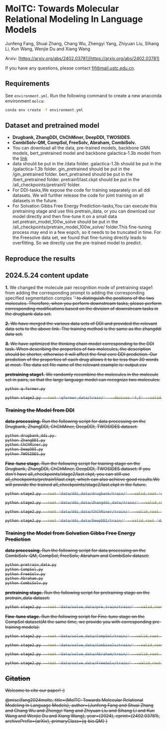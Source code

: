 # MolTC: Towards Molecular Relational Modeling In Language Models
Junfeng Fang, Shuai Zhang, Chang Wu, Zhengyi Yang, Zhiyuan Liu, Sihang Li, Kun Wang, Wenjie Du and Xiang Wang

Arxiv: [https://arxiv.org/abs/2402.03781](https://arxiv.org/abs/2402.03781)

If you have any questions, please contact fjf@mail.ustc.edu.cn.


## Requirements

See `environment.yml`. Run the following command to create a new anaconda environment `molca`: 

```bash
conda env create -f environment.yml
```

## Dataset and pretrained model

* **Drugbank, ZhangDDI, ChChMiner, DeepDDI, TWOSIDES**.
* **CombiSolv-QM, CompSol, FreeSolv, Abraham, CombiSolv.**
* You can download all the data, pre-trained models, backbone GNN models, bert_pretrained model and backbone galactica-1.3b model from the [link](https://huggingface.co/chang04/ddi)
* data should be put in the /data folder. galactica-1.3b should be put in the /galactica-1.3b folder. gin_pretrained should be put in the /gin_pretrained folder. bert_pretrained should be put in the /bert_pretrained folder. pretrain1/last.ckpt should be put in the /all_checkpoints/pretrain1/ folder. 
* For DDI-tasks,We expose the code for training separately on all ddi datasets. We will further release the code for joint training on all datasets in the future.
* For Solvation Gibbs Free Energy Prediction-tasks,You can execute this pretraining stage and use this pretrain_data, or you can download our model directly and then fine-tune it on a small data set.pretrain_model_100w_solve should be put in the  /all_checkpoints/pretrain_model_100w_solve/ folder.This fine-tuning process may end in a few eopch, so it needs to be truncated in time. For the Freesolve data set, we found that fine-tuning directly leads to overfitting. So we directly use the pre-trained model to predict.

## Reproduce the results

## 2024.5.24 content update
**1.** We changed the molecule pair recognition mode of pretraining stage1 from adding the corresponding prompt to adding the corresponding specified segmentation complex '<s>' to distinguish the positions of the two molecules. Therefore, when you perform downstream tasks, please perform corresponding modifications based on the division of downstream tasks in the drugbank data set.

**2.** We have merged the various data sets of DDI and provided the relevant data sets to the above link. The training method is the same as the zhangddi data set.

**3.** We have optimized the thinking chain model corresponding to the DDI task. When describing the properties of two molecules, the description should be shorter, otherwise it will affect the final core DDI prediction. Our prediction of the properties of each drug allows it to be less than 30 words at most. The data set file name of the relevant example is: output.csv


**pretraining stage1.** We randomly recombine the molecules in the molecule set in pairs, so that the large language model can recognize two molecules:

```bash
python q-former.py
```
```bash
python stage2.py --root 'qformer_data/train/'  --devices '4,5' --valid_root 'qformer_data/val/'  --filename "stage2" --stage2_path "all_checkpoints/pretrain1/last.ckpt" --opt_model 'facebook/galactica-1.3b' --max_epochs 10 --mode pretrain --prompt '[START_I_SMILES]{}[END_I_SMILES].' --tune_gnn --llm_tune freeze --inference_batch_size 2  --double True --batch_size 16
```

### Training the Model from DDI

**data processing.** Run the following script for data processing on the Drugbank, ZhangDDI, ChChMiner, DeepDDI, TWOSIDES dataset:

```bash
python drugbank_ddi.py 
python ZhangDDI.py
python ChChMiner.py
python DeepDDI.py
python TWOSIDES.py
```

**Fine-tune stage.** Run the following script for training stage on the Drugbank, ZhangDDI, ChChMiner, DeepDDI, TWOSIDES dataset:
If you don't have all_checkpoints/stage2/last.ckpt, you can still use all_checkpoints/pretrain1/last.ckpt, which can also achieve good results.We will provide the trained all_checkpoints/stage2/last.ckpt in the future.
```bash
python stage2.py --root 'data/ddi_data/drugbank/train/' --valid_root 'data/ddi_data/drugbank/valid/'  --devices '2,3' --filename "ft_ddi_value_stage2_new" --stage2_path "all_checkpoints/stage2/last.ckpt" --opt_model 'facebook/galactica-1.3b' --max_epochs 100 --mode ft --prompt '[START_I_SMILES]{}[END_I_SMILES]. ' --tune_gnn --llm_tune lora --inference_batch_size 4 --save_every_n_epochs 10  --batch_size 36 --DDI True --caption_eval_epoch 50    --max_len 30  --init_checkpoint  "all_checkpoints/stage2/last.ckpt" 
```
```bash
python stage2.py --root 'data/ddi_data/Zhangddi_data/train/' --valid_root 'data/ddi_data/Zhangddi_data/valid/' --devices '4,6,7' --filename "ft_ddi_value_stage2_new16" --stage2_path "all_checkpoints/stage2/last.ckpt" --opt_model 'facebook/galactica-1.3b' --max_epochs 100 --mode ft --prompt '[START_I_SMILES]{}[END_I_SMILES]. ' --tune_gnn --llm_tune lora --inference_batch_size 4 --save_every_n_epochs 10  --batch_size 42 --DDI True --caption_eval_epoch 50    --max_len 30  --init_checkpoint  "all_checkpoints/stage2/last.ckpt" 
```
```bash
python stage2.py --root 'data/ddi_data/ChChMiner/train/' --valid_root 'data/ddi_data/ChChMiner/valid/' --devices '4,5,6,7' --filename "ft_ddi_value_stage2_new18" --stage2_path "all_checkpoints/stage2/last.ckpt" --opt_model 'facebook/galactica-1.3b' --max_epochs 50 --mode ft --prompt '[START_I_SMILES]{}[END_I_SMILES]. ' --tune_gnn --llm_tune lora --inference_batch_size 4 --save_every_n_epochs 5  --batch_size 48  --DDI True --caption_eval_epoch 50    --max_len 30  --init_checkpoint  "all_checkpoints/stage2/last.ckpt" 
```
```bash
python stage2.py --root 'data/ddi_data/DeepDDI/train/' --valid_root 'data/ddi_data/DeepDDI/valid/' --devices '4,5,6,7' --filename "ft_ddi_value_stage2_new20" --stage2_path "all_checkpoints/stage2/last.ckpt" --opt_model 'facebook/galactica-1.3b' --max_epochs 40 --mode ft --prompt '[START_I_SMILES]{}[END_I_SMILES]. ' --tune_gnn --llm_tune lora --inference_batch_size 4 --save_every_n_epochs 5  --batch_size 36  --DDI True --caption_eval_epoch 40    --max_len 30  --init_checkpoint  "all_checkpoints/stage2/last.ckpt"
```

### Training the Model from Solvation Gibbs Free Energy Prediction

**data processing.** Run the following script for data processing on the CombiSolv-QM, CompSol, FreeSolv, Abraham and CombiSolv dataset:

```bash
python pretrain_data.py
python CompSol.py
python FreeSolv.py
python Abraham.py
python CombiSolv.py
```

**pretraining stage.** Run the following script for pretraining stage on the pretrain_data dataset:

```bash
python stage2.py --root 'data/solve_data/pre_train/train/' --valid_root 'data/solve_data/pre_train/valid/' --devices '0,1,2,3' --filename "pretrain_model_100w_solve" --stage2_path "all_checkpoints/pretrain1/last.ckpt" --opt_model 'facebook/galactica-1.3b' --max_epochs 200 --mode ft --prompt '[START_I_SMILES]{}[END_I_SMILES]. ' --tune_gnn --llm_tune lora --inference_batch_size 4 --save_every_n_epochs 10  --batch_size 36 --solve True --caption_eval_epoch 200
```
**Fine-tune stage.** Run the following script for Fine-tune stage on the CompSol dataset(At the same time, we provide you with corresponding pre-training models):

```bash
python stage2.py --root 'data/solve_data/CompSol/train/' --valid_root 'data/solve_data/CompSol/valid/' --devices '0,1,2,3' --filename "ft_pubchem324k_solve_value_CompSol_new" --stage2_path "all_checkpoints/pretrain_model_100w_solve/epoch=99.ckpt" --opt_model 'facebook/galactica-1.3b' --max_epochs 1000 --mode ft --prompt '[START_I_SMILES]{}[END_I_SMILES]. ' --tune_gnn --llm_tune lora --inference_batch_size 4 --save_every_n_epochs 100  --batch_size 40 --solve True --caption_eval_epoch 1 --init_checkpoint "all_checkpoints/pretrain_model_100w_solve/epoch=99.ckpt" --peft_dir "all_checkpoints/pretrain_model_100w_solve/lora_epoch_99"
```

```bash
python stage2.py --root 'data/solve_data/Combisolv/train/' --valid_root 'data/solve_data/Combisolv/valid/' --devices '0,1,2,3' --filename "ft_pubchem324k_solve_value_Combisolv_new_1" --stage2_path "all_checkpoints/pretrain_model_100w_solve/epoch=99.ckpt" --opt_model 'facebook/galactica-1.3b' --max_epochs 100 --mode ft --prompt '[START_I_SMILES]{}[END_I_SMILES]. ' --tune_gnn --llm_tune lora --inference_batch_size 4 --save_every_n_epochs 5  --batch_size 40 --solve True --caption_eval_epoch 1  --max_len 40 --init_checkpoint "all_checkpoints/pretrain_model_100w_solve/epoch=99.ckpt" --peft_dir "all_checkpoints/pretrain_model_100w_solve/lora_epoch_99"
```

```bash
python stage2.py --root 'data/solve_data/Abraham/train/' --valid_root 'data/solve_data/Abraham/valid/' --devices '0,1,2,3' --filename "ft_pubchem324k_solve_value_Abraham_new" --stage2_path "all_checkpoints/pretrain_model_100w_solve/epoch=99.ckpt" --opt_model 'facebook/galactica-1.3b' --max_epochs 1000 --mode ft --prompt '[START_I_SMILES]{}[END_I_SMILES]. ' --tune_gnn --llm_tune lora --inference_batch_size 4 --save_every_n_epochs 100  --batch_size 40 --solve True --caption_eval_epoch 1 --init_checkpoint "all_checkpoints/pretrain_model_100w_solve/epoch=99.ckpt" --peft_dir "all_checkpoints/pretrain_model_100w_solve/lora_epoch_99"
```
```bash
python stage2.py --root 'data/solve_data/FreeSolv/train/' --valid_root 'data/solve_data/FreeSolv/valid/' --devices '0,1,2,3' --filename "ft_pubchem324k_solve_value_FreeSolv_new" --stage2_path "all_checkpoints/pretrain_model_100w_solve/epoch=99.ckpt" --opt_model 'facebook/galactica-1.3b' --max_epochs 1000 --mode eval --prompt '[START_I_SMILES]{}[END_I_SMILES]. ' --tune_gnn --llm_tune lora --inference_batch_size 4 --save_every_n_epochs 100  --batch_size 40 --solve True --caption_eval_epoch 1 --init_checkpoint "all_checkpoints/pretrain_model_100w_solve/epoch=99.ckpt" --peft_dir "all_checkpoints/pretrain_model_100w_solve/lora_epoch_99"
```

## Citation

Welcome to cite our paper! :)

@misc{fang2024moltc,
      title={MolTC: Towards Molecular Relational Modeling In Language Models}, 
      author={Junfeng Fang and Shuai Zhang and Chang Wu and Zhengyi Yang and Zhiyuan Liu and Sihang Li and Kun Wang and Wenjie Du and Xiang Wang},
      year={2024},
      eprint={2402.03781},
      archivePrefix={arXiv},
      primaryClass={q-bio.QM}
}
